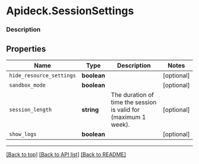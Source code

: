 # Apideck.SessionSettings

### Description

## Properties
Name | Type | Description | Notes
------------ | ------------- | ------------- | -------------
`hide_resource_settings` | **boolean** |  | [optional] 
`sandbox_mode` | **boolean** |  | [optional] 
`session_length` | **string** | The duration of time the session is valid for (maximum 1 week). | [optional] 
`show_logs` | **boolean** |  | [optional] 





---

[[Back to top]](#) [[Back to API list]](../../../../README.md#documentation-for-api-endpoints) [[Back to README]](../../../../README.md)


